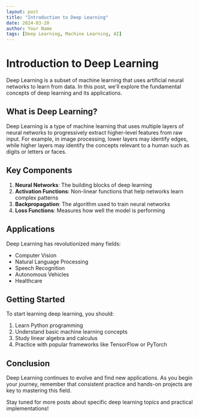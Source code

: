 ```yaml
---
layout: post
title: "Introduction to Deep Learning"
date: 2024-03-20
author: Your Name
tags: [Deep Learning, Machine Learning, AI]
---
```


# Introduction to Deep Learning

Deep Learning is a subset of machine learning that uses artificial neural networks to learn from data. In this post, we'll explore the fundamental concepts of deep learning and its applications.

## What is Deep Learning?

Deep Learning is a type of machine learning that uses multiple layers of neural networks to progressively extract higher-level features from raw input. For example, in image processing, lower layers may identify edges, while higher layers may identify the concepts relevant to a human such as digits or letters or faces.

## Key Components

1. **Neural Networks**: The building blocks of deep learning
2. **Activation Functions**: Non-linear functions that help networks learn complex patterns
3. **Backpropagation**: The algorithm used to train neural networks
4. **Loss Functions**: Measures how well the model is performing

## Applications

Deep Learning has revolutionized many fields:

- Computer Vision
- Natural Language Processing
- Speech Recognition
- Autonomous Vehicles
- Healthcare

## Getting Started

To start learning deep learning, you should:

1. Learn Python programming
2. Understand basic machine learning concepts
3. Study linear algebra and calculus
4. Practice with popular frameworks like TensorFlow or PyTorch

## Conclusion

Deep Learning continues to evolve and find new applications. As you begin your journey, remember that consistent practice and hands-on projects are key to mastering this field.

Stay tuned for more posts about specific deep learning topics and practical implementations! 